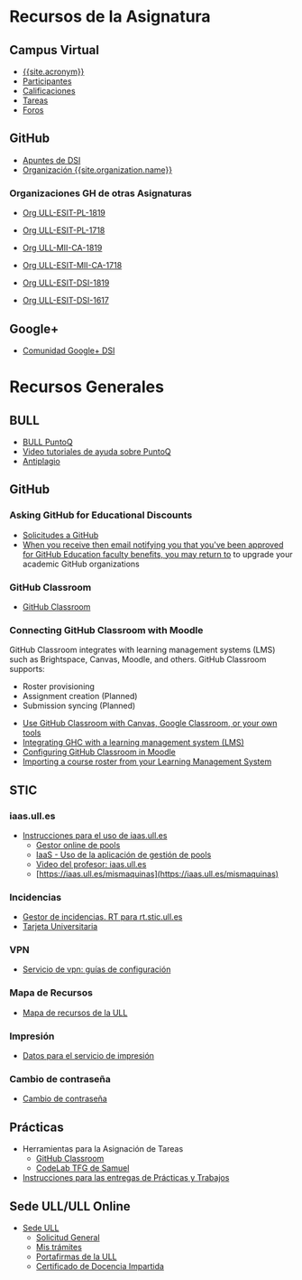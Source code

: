 # Recursos de la Asignatura

## Campus Virtual

* [{{site.acronym}}]({{site.campus_virtual}})
* [Participantes]({{site.participantes}})
* [Calificaciones]({{site.calificador}})
* [Tareas]({{site.tareas}})
* [Foros]({{site.foros}})


## GitHub

* [Apuntes de DSI]({{site.url}})
* [Organización {{site.organization.name}}]({{site.organization.url}})

### Organizaciones GH de otras Asignaturas

* [Org ULL-ESIT-PL-1819](https://github.com/ULL-ESIT-PL-1819)
* [Org ULL-ESIT-PL-1718](https://github.com/ULL-ESIT-PL-1718)

* [Org ULL-MII-CA-1819](https://github.com/ULL-MII-CA-1819)
* [Org ULL-ESIT-MII-CA-1718](https://github.com/ULL-ESIT-MII-CA-1718)

* [Org ULL-ESIT-DSI-1819](https://github.com/ULL-ESIT-DSI-1819)
* [Org ULL-ESIT-DSI-1617](https://github.com/ULL-ESIT-DSI-1617)




## Google+

* [Comunidad Google+ DSI](https://plus.google.com/u/2/communities/101210698918846038099)

# Recursos Generales

## BULL

* [BULL PuntoQ](https://www.ull.es/servicios/biblioteca/servicios/puntoq/)
* [Video tutoriales de ayuda sobre PuntoQ](https://www.ull.es/servicios/biblioteca/servicios/videotutoriales-de-puntoq/)
* [Antiplagio]( https://www.ull.es/servicios/biblioteca/antiplagio/)

## GitHub

### Asking GitHub for Educational Discounts

* [Solicitudes a GitHub](https://education.github.com/discount_requests/new)
* [When you receive then email notifying you that you've been approved for GitHub Education faculty benefits, you may return to](https://education.github.com/benefits) to upgrade your academic GitHub organizations

### GitHub Classroom

* [GitHub Classroom](https://classroom.github.com/classrooms/)

### Connecting GitHub Classroom with Moodle

GitHub Classroom integrates with learning management systems (LMS) such as Brightspace, Canvas, Moodle, and others. GitHub Classroom supports:

- Roster provisioning
- Assignment creation (Planned)
- Submission syncing (Planned)

* [Use GitHub Classroom with Canvas, Google Classroom, or your own tools](https://github.blog/2019-08-13-use-github-classroom-with-your-own-tools/)
* [Integrating GHC with a learning management system (LMS)](https://classroom.github.com/help/connect-to-lms)
* [Configuring GitHub Classroom in Moodle](https://classroom.github.com/help/setup-moodle)
* [Importing a course roster from your Learning Management System](https://classroom.github.com/help/import-roster-from-lms)

## STIC

### iaas.ull.es

* [Instrucciones para el uso de iaas.ull.es](https://casianorodriguezleon.gitbooks.io/ull-esit-1617/recursos/iaas.html)
  - [Gestor online de pools](https://iaas.ull.es/ovirtadmin/admin/)
  - [IaaS - Uso de la aplicación de gestión de pools](https://docs.google.com/document/d/13vP4bd5LhnfNJvV6ncz20ZNTXfeg8ehWbw_ECkn4MAY/edit#)
  - [Video del profesor: iaas.ull.es](https://youtu.be/qKHgbV0lYbA)
  - [https://iaas.ull.es/mismaquinas](https://iaas.ull.es/mismaquinas) 

### Incidencias

- [Gestor de incidencias. RT para rt.stic.ull.es](https://usuarios.ull.es/rt/SelfService/)
- [Tarjeta Universitaria](https://www.ull.es/tarjeta/)

### VPN

- [Servicio de vpn: guías de configuración](https://www.ull.es/servicios/stic/2016/05/10/servicio-de-vpn-de-la-ull/)

### Mapa de Recursos

- [Mapa de recursos de la ULL](https://www.ull.es/donde/)

### Impresión

* [Datos para el servicio de impresión](https://usuarios.ull.es/autogestion/valores_impresion/)

### Cambio de contraseña

* [Cambio de contraseña](https://usuarios.ull.es/autogestion/cambio_password_google/)


## Prácticas

* Herramientas para la Asignación de Tareas
  * [GitHub Classroom](https://classroom.github.com/classrooms/)
  * [CodeLab TFG de Samuel](https://codelab-tfg1718.herokuapp.com/)
* [Instrucciones para las entregas de Prácticas y Trabajos](https://casianorodriguezleon.gitbooks.io/ull-esit-1617/content/instrucciones/)



## Sede ULL/ULL Online

* [Sede ULL](https://sede.ull.es/)
    - [Solicitud General](https://sede.ull.es/ecivilis-site/catalog/showProcedure/229)
    - [Mis trámites](https://sede.ull.es/ecivilis-site/records/myRecords)
    - [Portafirmas de la ULL](https://sede.ull.es/ecivilis-signature-inbox-application/inbox.html)
    - [Certificado de Docencia Impartida](https://sede.ull.es/ecivilis-site/catalog/showProcedure/550?fbclid=IwAR27HUuu8SbYKpsnoR3RCPzHzCvaMpDqW1ZxB4jeljRLz1SreHgxv1aJqZc)
